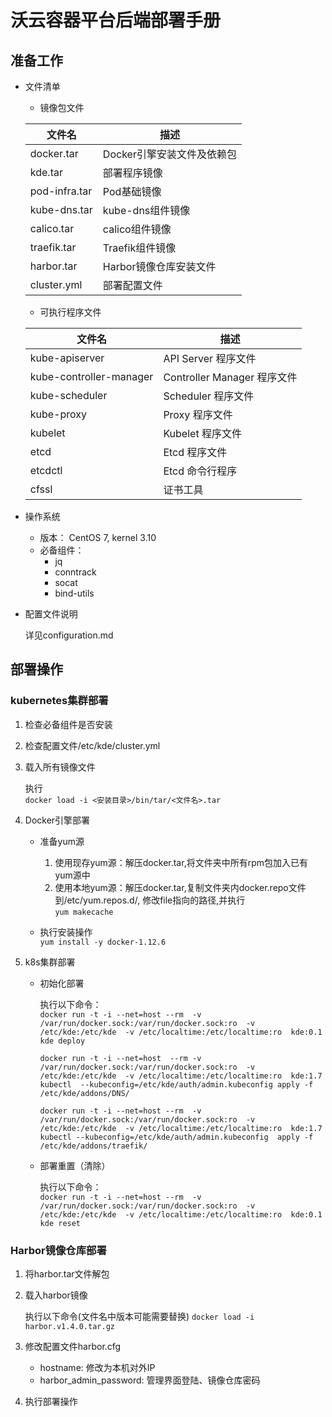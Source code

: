 # 沃云容器平台后端部署手册

## 准备工作

- 文件清单  

  - 镜像包文件
  
  |文件名 | 描述 |
  |------|------|
  |docker.tar|Docker引擎安装文件及依赖包|
  | kde.tar | 部署程序镜像|
  |pod-infra.tar|Pod基础镜像|
  |kube-dns.tar|kube-dns组件镜像|
  |calico.tar|calico组件镜像|
  |traefik.tar|Traefik组件镜像|
  |harbor.tar|Harbor镜像仓库安装文件|
  |cluster.yml|部署配置文件|
     
  -  可执行程序文件
  
  |文件名 | 描述 |
  |------|------|
  | kube-apiserver | API Server 程序文件|
  |kube-controller-manager| Controller Manager 程序文件|
  |kube-scheduler| Scheduler 程序文件|
  |kube-proxy| Proxy 程序文件|
  |kubelet| Kubelet 程序文件|
  |etcd| Etcd 程序文件|
  |etcdctl| Etcd 命令行程序|
  |cfssl| 证书工具|
  

- 操作系统
  - 版本： CentOS 7, kernel 3.10
  - 必备组件：
    - jq
    - conntrack
    - socat
    - bind-utils

- 配置文件说明  

  详见configuration.md

## 部署操作
### kubernetes集群部署

1. 检查必备组件是否安装
1. 检查配置文件/etc/kde/cluster.yml
2. 载入所有镜像文件  

    执行  
   `docker load -i <安装目录>/bin/tar/<文件名>.tar`
   
2. Docker引擎部署
    - 准备yum源
    
        1. 使用现存yum源：解压docker.tar,将文件夹中所有rpm包加入已有yum源中
        2. 使用本地yum源：解压docker.tar,复制文件夹内docker.repo文件到/etc/yum.repos.d/,
        修改file指向的路径,并执行  
        `yum makecache`  
            
    - 执行安装操作  
        `yum install -y docker-1.12.6`
        
3. k8s集群部署  

    - 初始化部署  
    
        执行以下命令：  
        `docker run
             -t -i --net=host --rm 
             -v /var/run/docker.sock:/var/run/docker.sock:ro 
             -v /etc/kde:/etc/kde 
             -v /etc/localtime:/etc/localtime:ro 
             kde:0.1 
             kde deploy`
               
        `docker run -t -i --net=host 
            --rm -v /var/run/docker.sock:/var/run/docker.sock:ro 
            -v /etc/kde:/etc/kde 
            -v /etc/localtime:/etc/localtime:ro 
            kde:1.7 kubectl 
            --kubeconfig=/etc/kde/auth/admin.kubeconfig apply -f 
            /etc/kde/addons/DNS/`  
        
        `docker run -t -i --net=host --rm 
            -v /var/run/docker.sock:/var/run/docker.sock:ro 
            -v /etc/kde:/etc/kde 
            -v /etc/localtime:/etc/localtime:ro 
            kde:1.7 kubectl --kubeconfig=/etc/kde/auth/admin.kubeconfig 
            apply -f /etc/kde/addons/traefik/ `
    
    - 部署重置（清除）

        执行以下命令：  
        `docker run
             -t -i --net=host --rm 
             -v /var/run/docker.sock:/var/run/docker.sock:ro 
             -v /etc/kde:/etc/kde 
             -v /etc/localtime:/etc/localtime:ro 
             kde:0.1 
             kde reset`
    
### Harbor镜像仓库部署

1. 将harbor.tar文件解包
2. 载入harbor镜像  

    执行以下命令(文件名中版本可能需要替换)
    `docker load -i harbor.v1.4.0.tar.gz`
    
3. 修改配置文件harbor.cfg

    - hostname: 修改为本机对外IP
    - harbor_admin_password: 管理界面登陆、镜像仓库密码
    
4. 执行部署操作


